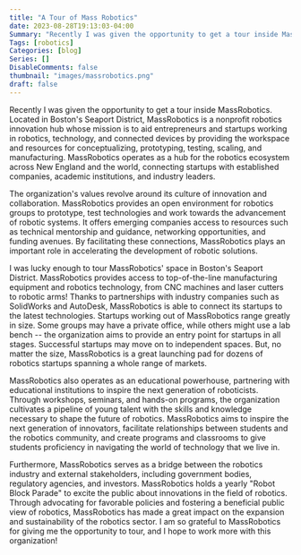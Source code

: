 ```yaml
---
title: "A Tour of Mass Robotics"
date: 2023-08-28T19:13:03-04:00
Summary: "Recently I was given the opportunity to get a tour inside MassRobotics."
Tags: [robotics]
Categories: [blog]
Series: []
DisableComments: false
thumbnail: "images/massrobotics.png"
draft: false
---
```


Recently I was given the opportunity to get a tour inside MassRobotics. Located in Boston's Seaport District, MassRobotics is a nonprofit robotics innovation hub whose mission is to aid entrepreneurs and startups working in robotics, technology, and connected devices by providing the workspace and resources for conceptualizing, prototyping, testing, scaling, and manufacturing. MassRobotics operates as a hub for the robotics ecosystem across New England and the world, connecting startups with established companies, academic institutions, and industry leaders.

The organization's values revolve around its culture of innovation and collaboration. MassRobotics provides an open environment for robotics groups to prototype, test technologies and work towards the advancement of robotic systems. It offers emerging companies access to resources such as technical mentorship and guidance, networking opportunities, and funding avenues. By facilitating these connections, MassRobotics plays an important role in accelerating the development of robotic solutions.

I was lucky enough to tour MassRobotics' space in Boston's Seaport District. MassRobotics provides access to top-of-the-line manufacturing equipment and robotics technology, from CNC machines and laser cutters to robotic arms! Thanks to partnerships with industry companies such as SolidWorks and AutoDesk, MassRobotics is able to connect its startups to the latest technologies. Startups working out of MassRobotics range greatly in size. Some groups may have a private office, while others might use a lab bench -- the organization aims to provide an entry point for startups in all stages. Successful startups may move on to independent spaces. But, no matter the size, MassRobotics is a great launching pad for dozens of robotics startups spanning a whole range of markets.  

MassRobotics also operates as an educational powerhouse, partnering with educational institutions to inspire the next generation of roboticists. Through workshops, seminars, and hands-on programs, the organization cultivates a pipeline of young talent with the skills and knowledge necessary to shape the future of robotics. MassRobotics aims to inspire the next generation of innovators, facilitate relationships between students and the robotics community, and create programs and classrooms to give students proficiency in navigating the world of technology that we live in.

Furthermore, MassRobotics serves as a bridge between the robotics industry and external stakeholders, including government bodies, regulatory agencies, and investors. MassRobotics holds a yearly "Robot Block Parade" to excite the public about innovations in the field of robotics. Through advocating for favorable policies and fostering a beneficial public view of robotics, MassRobotics has made a great impact on the expansion and sustainability of the robotics sector. I am so grateful to MassRobotics for giving me the opportunity to tour, and I hope to work more with this organization!